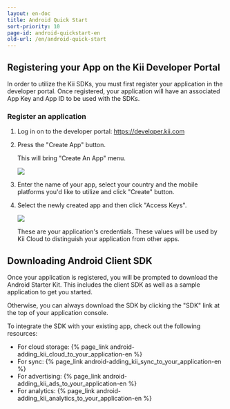 ```yaml
---
layout: en-doc
title: Android Quick Start
sort-priority: 10
page-id: android-quickstart-en
old-url: /en/android-quick-start
---
```

## Registering your App on the Kii Developer Portal

In order to utilize the Kii SDKs, you must first register your application in the developer portal. Once registered, your application will have an associated App Key and App ID to be used with the SDKs.

### Register an application

1. Log in on to the developer portal: https://developer.kii.com
2. Press the "Create App" button.

    This will bring "Create An App" menu.

    ![](01.png)

3. Enter the name of your app, select your country and the mobile platforms you'd like to utilize and click "Create" button.

4. Select the newly created app and then click "Access Keys".

    ![](02.png)

    These are your application's credentials.  These values will be used by Kii Cloud to distinguish your application from other apps.

## Downloading Android Client SDK

Once your application is registered, you will be prompted to download the Android Starter Kit. This includes the client SDK as well as a sample application to get you started.

Otherwise, you can always download the SDK by clicking the "SDK" link at the top of your application console.

To integrate the SDK with your existing app, check out the following resources:

* For cloud storage: {% page_link android-adding_kii_cloud_to_your_application-en %}
* For sync: {% page_link android-adding_kii_sync_to_your_application-en %}
* For advertising: {% page_link android-adding_kii_ads_to_your_application-en %}
* For analytics: {% page_link android-adding_kii_analytics_to_your_application-en %}
